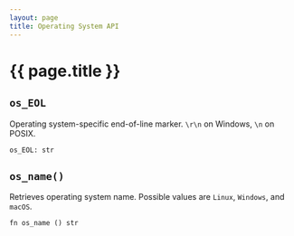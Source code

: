 ```yaml
---
layout: page
title: Operating System API
---
```


# {{ page.title }}

## `os_EOL`
Operating system-specific end-of-line marker. `\r\n` on Windows, `\n` on POSIX.

```the
os_EOL: str
```

## `os_name()`
Retrieves operating system name. Possible values are `Linux`, `Windows`, and
`macOS`.

```the
fn os_name () str
```
